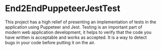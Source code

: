 # End2EndPuppeteerJestTest
This project has a high relief of presenting an implementation of tests in the application using Puppeteer and Jest. Testing is an important part of modern web application development, it helps to verify that the code you have written is acceptable and works as accepted. It is a way to detect bugs in your code before putting it on the air.
